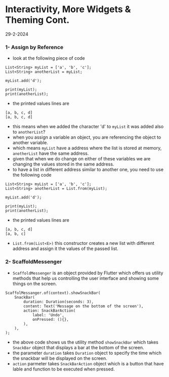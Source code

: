 # Interactivity, More Widgets & Theming Cont.
29-2-2024

### 1- Assign by Reference
* look at the following piece of code
```
List<String> myList = ['a', 'b', 'c'];
List<String> anotherList = myList;

myList.add('d');

print(myList);
print(anotherList);
```
* the printed values lines are
```
[a, b, c, d]
[a, b, c, d]
```
* this means when we added the character 'd' to `myList` it was added also to `anotherList`?
* when you assign a variable an object, you are referencing the object to another variable.
* which means `myList` have a address where the list is stored at memory, `anotherList` have the same address.
* given that when we do change on either of these variables we are changing the values stored in the same address.
* to have a list in different address similar to another one, you need to use the following code
```
List<String> myList = ['a', 'b', 'c'];
List<String> anotherList = List.from(myList);

myList.add('d');

print(myList);
print(anotherList);
```
* the printed values lines are
```
[a, b, c, d]
[a, b, c]
```
* `List.from(List<E>)` this constructor creates a new list with different address and assign it the values of the passed list.

### 2- ScaffoldMessenger
* `ScaffoldMessenger` is an object provided by Flutter which offers us utility methods that help us controlling the user interface and showing some things on the screen.
```
ScaffolMessanger.of(context).showSnackBar(
    SnackBar(
        duration: Duration(seconds: 3),
        content: Text('Message on the bottom of the screen'),
        action: SnackBarAction(
            label: 'Undo',
            onPressed: (){},
        ),
    ),
);
```
* the above code shows us the utility method `showSnackBar` which takes `SnackBar` object that displays a bar at the bottom of the screen.
* the parameter `duration` takes `Duration` object to specify the time which the snackbar will be displayed on the screen.
* `action` parmeter takes `SnackBarAction` object which is a button that have lable and function to be executed when pressed.
